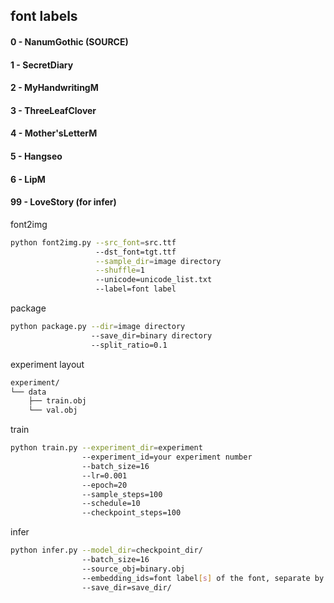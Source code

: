 ## font labels

#### 0 - NanumGothic (SOURCE)

#### 1 - SecretDiary
#### 2 - MyHandwritingM
#### 3 - ThreeLeafClover
#### 4 - Mother'sLetterM
#### 5 - Hangseo
#### 6 - LipM

#### 99 - LoveStory (for infer)


font2img
```sh
python font2img.py --src_font=src.ttf
                   --dst_font=tgt.ttf
                   --sample_dir=image directory
                   --shuffle=1
                   --unicode=unicode_list.txt
                   --label=font label
```

package
```sh
python package.py --dir=image directory
                  --save_dir=binary directory
                  --split_ratio=0.1
```

experiment layout
```sh
experiment/
└── data
    ├── train.obj
    └── val.obj
```

train
```sh
python train.py --experiment_dir=experiment 
                --experiment_id=your experiment number
                --batch_size=16 
                --lr=0.001
                --epoch=20 
                --sample_steps=100 
                --schedule=10
                --checkpoint_steps=100
```

infer
```sh
python infer.py --model_dir=checkpoint_dir/
                --batch_size=16 
                --source_obj=binary.obj 
                --embedding_ids=font label[s] of the font, separate by comma
                --save_dir=save_dir/
```
